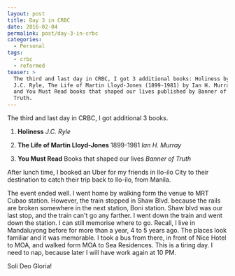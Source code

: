 ```yaml
---
layout: post
title: Day 3 in CRBC
date: 2016-02-04
permalink: post/day-3-in-crbc
categories:
  - Personal
tags:
  - crbc
  - reformed
teaser: >
  The third and last day in CRBC, I got 3 additional books: Holiness by
  J.C. Ryle, The Life of Martin Lloyd-Jones (1899-1981) by Ian H. Murray,
  and You Must Read books that shaped our lives published by Banner of
  Truth.
---
```


The third and last day in CRBC, I got additional 3 books.
<br>

1.  **Holiness**
    *J.C. Ryle*
    <br>

2.  **The Life of Martin Lloyd-Jones**
    1899-1981
    *Ian H. Murray*
    <br>

3.  **You Must Read**
    Books that shaped our lives
    *Banner of Truth*
    <br>

After lunch time, I booked an Uber for my friends in Ilo-ilo City to their destination to catch their trip back to Ilo-ilo, from Manila.

The event ended well.  I went home by walking form the venue to MRT Cubao station.  However, the train stopped in Shaw Blvd. because the rails are broken somewhere in the next station, Boni station.  Shaw blvd was our last stop, and the train can't go any farther.  I went down the train and went down the station.  I can still memorise where to go.  Recall, I live in Mandaluyong before for more than a year, 4 to 5 years ago.  The places look familiar and it was memorable.  I took a bus from there, in front of Nice Hotel to MOA, and walked form MOA to Sea Residences.  This is a tiring day.  I need to nap, because later I will have work again at 10 PM.

Soli Deo Gloria!
